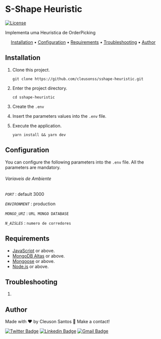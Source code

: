 # S-Shape Heuristic

[![License](https://img.shields.io/badge/License-Apache_2.0-green?style=flat)](https://www.apache.org/licenses/LICENSE-2.0)


 Implementa uma Heuristica de OrderPicking

<p align="center">
 <a href="#Installation">Installation</a> •
 <a href="#Configuration">Configuration</a> •
 <a href="#Requirements">Requirements</a> •
 <a href="#Troubleshooting ">Troubleshooting</a> •
 <a href="#Author">Author</a>
</p>

 ## Installation

 1. Clone this project.
	```shell 
	git clone https://github.com/cleusonss/sshape-heuristic.git
	```

 2. Enter the project directory.
	```shell
	cd sshape-heuristic
	```
 3. Create the `.env`


 4. Insert the parameters values into the `.env` file.


 5. Execute the application.
	```shell
	yarn install && yarn dev 
	```
 
 ## Configuration
 You can configure the following parameters into the `.env` file. All the parameters are mandatory.

   ###### Variaveis de Ambiente
   *`PORT`* : default 3000

   *`ENVIRONMENT`* : production

   *`MONGO_URI`* : `URL MONGO DATABASE`


   *`N_AISLES`* : `numero de corredores`


 ## Requirements
 
 - [JavaScript](https://www.javascript.com) or above.
 - [MongoDB Altas](https://www.mongodb.com/cloud/atlas/lp/try4?utm_source=google&utm_campaign=search_gs_pl_evergreen_atlas_core_prosp-brand_gic-null_amers-br_ps-all_desktop_eng_lead&utm_term=mongodb%20atlas&utm_medium=cpc_paid_search&utm_ad=e&utm_ad_campaign_id=12212624308&adgroup=115749705983&gclid=Cj0KCQiA-oqdBhDfARIsAO0TrGHyRiZThbezHgyAYDSGWGkPJYY1xykrL2KdH44alZLkjQLbqPSTU8saAs4aEALw_wcB) or above.
 - [Mongoose](https://mongoosejs.com/) or above.
 - [Node.js](https://nodejs.org/en/) or above.


 ## Troubleshooting
 
 1.
 > 


## Author

Made with ❤ by Cleuson Santos :wave: Make a contact!

[![Twitter Badge](https://img.shields.io/badge/-@cleusonss-1ca0f1?style=flat-square&labelColor=1ca0f1&logo=twitter&logoColor=white&link=https://twitter.com/cleusonss)](https://twitter.com/cleusonss) 
[![Linkedin Badge](https://img.shields.io/badge/-Cleuson_Santos-blue?style=flat-square&logo=Linkedin&logoColor=white&link=https://www.linkedin.com/in/cleuson-santos-7391aa53/)](https://www.linkedin.com/in/cleuson-santos-7391aa53/)
[![Gmail Badge](https://img.shields.io/badge/-cleusonss@gmail.com-c14438?style=flat-square&logo=Gmail&logoColor=white&link=mailto:cleusonss@gmail.com)](mailto:cleusonss@gmail.com)